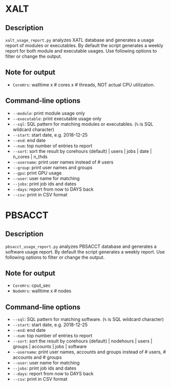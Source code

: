 # XALT
## Description 
`xalt_usage_report.py` analyzes XATL database and generates a usage report of modules or executables. By default the script generates a weekly report for both module and executable usages. Use following options to filter or change the output.

## Note for output
* `CoreHrs`: walltime x # cores x # threads, NOT actual CPU utilization.

## Command-line options
* `--module`: print module usage only
* `--executable`: print executable usage only
* `--sql`: SQL pattern for matching modules or executables. (`%` is SQL wildcard character)
* `--start`: start date, e.g. 2018-12-25
* `--end`: end date
* `--num`: top number of entries to report
* `--sort`: sort the result by corehours (default) | users | jobs | date | n_cores | n_thds 
* `--username`: print user names instead of # users
* `--group`: print user names and groups
* `--gpu`: print GPU usage 
* `--user`: user name for matching
* `--jobs`: print job ids and dates
* `--days`: report from now to DAYS back
* `--csv`: print in CSV format

# PBSACCT
## Description 
`pbsacct_usage_report.py` analyzes PBSACCT database and generates a software usage report. By default the script generates a weekly report. Use following options to filter or change the output.

## Note for output
* `CoreHrs`: cput_sec
* `NodeHrs`: walltime x # nodes

## Command-line options
* `--sql`: SQL pattern for matching software. (`%` is SQL wildcard character)
* `--start`: start date, e.g. 2018-12-25
* `--end`: end date
* `--num`: top number of entries to report
* `--sort`: sort the result by corehours (default) | nodehours | users | groups | accounts | jobs | software 
* `--username`: print user names, accounts and groups instead of # users, # accounts and # groups
* `--user`: user name for matching
* `--jobs`: print job ids and dates
* `--days`: report from now to DAYS back
* `--csv`: print in CSV format
